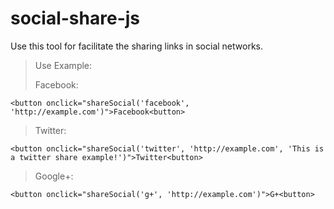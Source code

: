 # social-share-js

Use this tool for facilitate the sharing links in social networks.

> Use Example:
>
> Facebook:
>
  `<button onclick="shareSocial('facebook', 'http://example.com')">Facebook<button>`
>
> Twitter:
>
`<button onclick="shareSocial('twitter', 'http://example.com', 'This is a twitter share example!')">Twitter<button>`
>
> Google+:
>
`<button onclick="shareSocial('g+', 'http://example.com')">G+<button>`
